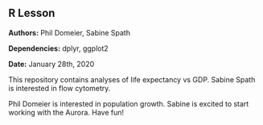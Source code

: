 ## R Lesson

**Authors:** Phil Domeier, Sabine Spath

**Dependencies:** dplyr, ggplot2

**Date:** January 28th, 2020


This repository contains analyses of life expectancy vs GDP. 
Sabine Spath is interested in flow cytometry.

Phil Domeier is interested in population growth. 
Sabine is excited to start working with the Aurora. Have fun! 

